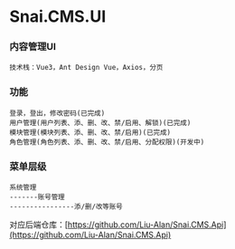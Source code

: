 # Snai.CMS.UI
### 内容管理UI
    技术栈：Vue3，Ant Design Vue，Axios，分页
### 功能  
    登录，登出，修改密码(已完成)  
    用户管理(用户列表、添、删、改、禁/启用、解锁)(已完成)  
    模块管理(模块列表、添、删、改、禁/启用)(已完成)  
    角色管理(角色列表、添、删、改、禁/启用、分配权限)(开发中)  
    
### 菜单层级
    系统管理  
    -------账号管理  
    ----------------添/删/改等账号 
    
对应后端仓库：[https://github.com/Liu-Alan/Snai.CMS.Api](https://github.com/Liu-Alan/Snai.CMS.Api)  
